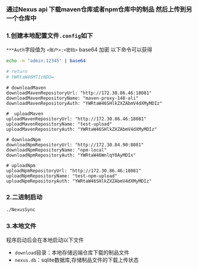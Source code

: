 ### 通过Nexus api 下载maven仓库或者npm仓库中的制品 然后上传到另一个仓库中

### 1.创建本地配置文件`.config`如下
`***Auth`字段值为 `<账户>:<密码>` base64 加密 以下命令可以获得
```bash
echo -n "admin:12345" | base64 

# return
# YWRtaW46MTIzNDU=
```
```
# downloadMaven
downloadMavenRepositoryUrl: "http://172.30.86.46:18081"
downloadMavenRepositoryName: "maven-proxy-148-ali"
downloadMavenRepositoryAuth: "YWRtaW46SHlkZXZAbmV4dXMyMDIz"

#  uploadMaven
uploadMavenRepositoryUrl: "http://172.30.86.46:18081"
uploadMavenRepositoryName: "test-upload"
uploadMavenRepositoryAuth: "YWRtaW46SHlkZXZAbmV4dXMyMDIz"

# downloadNpm
downloadNpmRepositoryUrl: "http://172.30.84.90:8081"
downloadNpmRepositoryName: "npm-local"
downloadNpmRepositoryAuth: "YWRtaW46WnlqY0AyMDIx"

# uploadNpm
uploadNpmRepositoryUrl: "http://172.30.86.46:18081"
uploadNpmRepositoryName: "test-npm-upload"
uploadNpmRepositoryAuth: "YWRtaW46SHlkZXZAbmV4dXMyMDIz"
```

### 2.二进制启动
```bash
./NexusSync
```

### 3.本地文件
程序启动后会在本地启动以下文件
- `download`目录：本地存储远端仓库下载的制品文件
- `nexus.db`：sqlite数据库,存储制品文件的下载上传状态